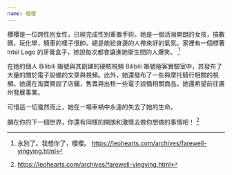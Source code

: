 ```yaml
---
name: 櫻櫻
---
```

櫻櫻是一位跨性別女性，已經完成性別重置手術。她是一個活潑開朗的女孩，搞數碼，玩化學，騎車的樣子很帥。總是能給身邊的人帶來好的氣氛。家裡有一個標著 Intel Logo 的牙膏盒子，她說每次都會讓進她衛生間的人爆笑。 [^1]

在她的個人 Bilibili 賬號與其創建的硬核視頻 Bilibili 賬號極客實驗室中，其發布了大量的關於電子設備的文章與視頻。此外，她還發布了一些與摩托騎行相關的視頻。她還在淘寶開設了店鋪，售賣與出租一些電子設備相關商品。她還希望前往廣州發展事業。

可惜這一切戛然而止，她在一場車禍中永遠的失去了她的生命。

願在你的下一個世界，你還有同樣的開朗和激情去做你想做的事情吧！ [^2]

[^1]: 永別了。我想你了，櫻櫻。 https://leohearts.com/archives/farewell-yingying.html

[^2]: https://leohearts.com/archives/farewell-yingying.html

